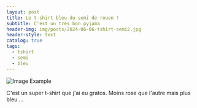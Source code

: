 ```yaml
---
layout: post
title: Le t-shirt bleu du semi de rouen !
subtitle: C'est un très bon pyjama
header-img: img/posts/2024-06-06-tshirt-semi2.jpg
header-style: text
catalog: true
tags:
  - tshirt
  - semi
  - bleu
---
```


![Image Example](/l-atelier-de-floflo/img/posts/2024-06-06-tshirt-semi2.jpg)

C'est un super t-shirt que j'ai eu gratos. Moins rose que l'autre mais plus bleu ...
